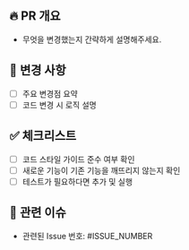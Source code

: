 ## 🔥 PR 개요
- 무엇을 변경했는지 간략하게 설명해주세요.

## 📝 변경 사항
- [ ] 주요 변경점 요약
- [ ] 코드 변경 시 로직 설명

## ✅ 체크리스트
- [ ] 코드 스타일 가이드 준수 여부 확인
- [ ] 새로운 기능이 기존 기능을 깨뜨리지 않는지 확인
- [ ] 테스트가 필요하다면 추가 및 실행

## 🔗 관련 이슈
- 관련된 Issue 번호: #ISSUE_NUMBER
